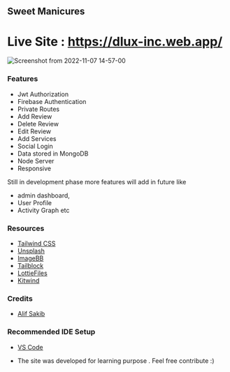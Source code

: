 ## Sweet Manicures

# Live Site : https://dlux-inc.web.app/

![Screenshot from 2022-11-07 14-57-00](https://i.ibb.co/zFtwkYf/Sweet-Menicure.png)

### Features

- Jwt Authorization
- Firebase Authentication
- Private Routes
- Add Review
- Delete Review
- Edit Review
- Add Services
- Social Login
- Data stored in MongoDB
- Node Server
- Responsive

Still in development phase more features will add in future like

- admin dashboard,
- User Profile
- Activity Graph etc

### Resources

- [Tailwind CSS](https://tailwindcss.com)
- [Unsplash](https://unsplash.com)
- [ImageBB](https://imgbb.com/)
- [Tailblock](https://tailblocks.cc/)
- [LottieFiles](https://lottiefiles.com/)
- [Kitwind](https://kitwind.io/)

### Credits

- [Alif Sakib](https://www.linkedin.com/in/alif-sakib-224002207/)

### Recommended IDE Setup

- [VS Code](https://code.visualstudio.com/)

- The site was developed for learning purpose . Feel free contribute :)
